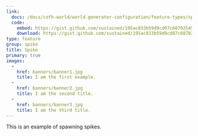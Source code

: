 ```yaml
---
link:
  docs: /docs/cofh-world/world-generator-configuration/feature-types/spike/
  code:
    embed: https://gist.github.com/sustained/195ac833b59d9cd07c607025451f2422.js
    download: https://gist.github.com/sustained/195ac833b59d9cd07c607025451f2422/archive/5c666ada53ae4b4aa16212966d48e3a11ee01cfe.zip
type: feature
group: spike
title: Spike
primary: true
images:
  -
    href: banners/banner1.jpg
    title: I am the first example.
  -
    href: banners/banner2.jpg
    title: I am the second title.
  -
    href: banners/banner3.jpg
    title: I am the third title.
---
```


This is an example of spawning spikes.
